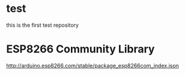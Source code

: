 # test
this is the first test repository

# ESP8266 Community Library

http://arduino.esp8266.com/stable/package_esp8266com_index.json

